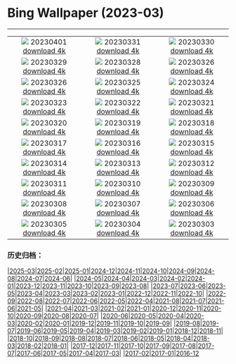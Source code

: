 # Bing Wallpaper (2023-03)
**************
| | | |
| :----: | :----: | :----: |
| ![](https://www.bing.com/th?id=OHR.TowerBridge_EN-GB5189458174_1920x1080.jpg) 20230401 [download 4k](https://www.bing.com/th?id=OHR.TowerBridge_EN-GB5189458174_UHD.jpg) | ![](https://www.bing.com/th?id=OHR.SteyrRiver_EN-GB6776891369_1920x1080.jpg) 20230331 [download 4k](https://www.bing.com/th?id=OHR.SteyrRiver_EN-GB6776891369_UHD.jpg) | ![](https://www.bing.com/th?id=OHR.PeacockFeathers_EN-GB6671969010_1920x1080.jpg) 20230330 [download 4k](https://www.bing.com/th?id=OHR.PeacockFeathers_EN-GB6671969010_UHD.jpg) |
| ![](https://www.bing.com/th?id=OHR.NuzzleManatee_EN-GB5538875344_1920x1080.jpg) 20230329 [download 4k](https://www.bing.com/th?id=OHR.NuzzleManatee_EN-GB5538875344_UHD.jpg) | ![](https://www.bing.com/th?id=OHR.MWDolomites_EN-GB6455895512_1920x1080.jpg) 20230328 [download 4k](https://www.bing.com/th?id=OHR.MWDolomites_EN-GB6455895512_UHD.jpg) | ![](https://www.bing.com/th?id=OHR.WildAnza_EN-GB6484773362_1920x1080.jpg) 20230326 [download 4k](https://www.bing.com/th?id=OHR.WildAnza_EN-GB6484773362_UHD.jpg) |
| ![](https://www.bing.com/th?id=OHR.CecilBrewerStaircase_EN-GB6123513321_1920x1080.jpg) 20230326 [download 4k](https://www.bing.com/th?id=OHR.CecilBrewerStaircase_EN-GB6123513321_UHD.jpg) | ![](https://www.bing.com/th?id=OHR.WildGarlic_EN-GB8039399576_1920x1080.jpg) 20230325 [download 4k](https://www.bing.com/th?id=OHR.WildGarlic_EN-GB8039399576_UHD.jpg) | ![](https://www.bing.com/th?id=OHR.CloudsPatagonia_EN-GB0640976681_1920x1080.jpg) 20230324 [download 4k](https://www.bing.com/th?id=OHR.CloudsPatagonia_EN-GB0640976681_UHD.jpg) |
| ![](https://www.bing.com/th?id=OHR.LakePowellAerial_EN-GB7758078014_1920x1080.jpg) 20230323 [download 4k](https://www.bing.com/th?id=OHR.LakePowellAerial_EN-GB7758078014_UHD.jpg) | ![](https://www.bing.com/th?id=OHR.ColourDay_EN-GB7705116028_1920x1080.jpg) 20230322 [download 4k](https://www.bing.com/th?id=OHR.ColourDay_EN-GB7705116028_UHD.jpg) | ![](https://www.bing.com/th?id=OHR.PurpleCrocus_EN-GB7656010820_1920x1080.jpg) 20230321 [download 4k](https://www.bing.com/th?id=OHR.PurpleCrocus_EN-GB7656010820_UHD.jpg) |
| ![](https://www.bing.com/th?id=OHR.LondonWestminster_EN-GB1065618141_1920x1080.jpg) 20230320 [download 4k](https://www.bing.com/th?id=OHR.LondonWestminster_EN-GB1065618141_UHD.jpg) | ![](https://www.bing.com/th?id=OHR.MarsTars_EN-GB7535668120_1920x1080.jpg) 20230319 [download 4k](https://www.bing.com/th?id=OHR.MarsTars_EN-GB7535668120_UHD.jpg) | ![](https://www.bing.com/th?id=OHR.BallyvooneyCove_EN-GB7487473254_1920x1080.jpg) 20230318 [download 4k](https://www.bing.com/th?id=OHR.BallyvooneyCove_EN-GB7487473254_UHD.jpg) |
| ![](https://www.bing.com/th?id=OHR.ChengduPanda_EN-GB7439141889_1920x1080.jpg) 20230317 [download 4k](https://www.bing.com/th?id=OHR.ChengduPanda_EN-GB7439141889_UHD.jpg) | ![](https://www.bing.com/th?id=OHR.AgueroSpain_EN-GB7390476214_1920x1080.jpg) 20230316 [download 4k](https://www.bing.com/th?id=OHR.AgueroSpain_EN-GB7390476214_UHD.jpg) | ![](https://www.bing.com/th?id=OHR.CyprusMaze_EN-GB7326379930_1920x1080.jpg) 20230315 [download 4k](https://www.bing.com/th?id=OHR.CyprusMaze_EN-GB7326379930_UHD.jpg) |
| ![](https://www.bing.com/th?id=OHR.LionessesNap_EN-GB7272974366_1920x1080.jpg) 20230314 [download 4k](https://www.bing.com/th?id=OHR.LionessesNap_EN-GB7272974366_UHD.jpg) | ![](https://www.bing.com/th?id=OHR.TheaterRomania_EN-GB7225416685_1920x1080.jpg) 20230313 [download 4k](https://www.bing.com/th?id=OHR.TheaterRomania_EN-GB7225416685_UHD.jpg) | ![](https://www.bing.com/th?id=OHR.LongWharf_EN-GB7154922622_1920x1080.jpg) 20230312 [download 4k](https://www.bing.com/th?id=OHR.LongWharf_EN-GB7154922622_UHD.jpg) |
| ![](https://www.bing.com/th?id=OHR.EdaleValley_EN-GB7097104198_1920x1080.jpg) 20230311 [download 4k](https://www.bing.com/th?id=OHR.EdaleValley_EN-GB7097104198_UHD.jpg) | ![](https://www.bing.com/th?id=OHR.WaimeaRainbow_EN-GB1485756970_1920x1080.jpg) 20230310 [download 4k](https://www.bing.com/th?id=OHR.WaimeaRainbow_EN-GB1485756970_UHD.jpg) | ![](https://www.bing.com/th?id=OHR.IntlWomensDayChange_EN-GB0996253952_1920x1080.jpg) 20230309 [download 4k](https://www.bing.com/th?id=OHR.IntlWomensDayChange_EN-GB0996253952_UHD.jpg) |
| ![](https://www.bing.com/th?id=OHR.YuanyangChina_EN-GB0747029532_1920x1080.jpg) 20230308 [download 4k](https://www.bing.com/th?id=OHR.YuanyangChina_EN-GB0747029532_UHD.jpg) | ![](https://www.bing.com/th?id=OHR.IcelandHorses_EN-GB0471273367_1920x1080.jpg) 20230307 [download 4k](https://www.bing.com/th?id=OHR.IcelandHorses_EN-GB0471273367_UHD.jpg) | ![](https://www.bing.com/th?id=OHR.TokyoMoat_EN-GB5562733904_1920x1080.jpg) 20230306 [download 4k](https://www.bing.com/th?id=OHR.TokyoMoat_EN-GB5562733904_UHD.jpg) |
| ![](https://www.bing.com/th?id=OHR.PicoVolcano_EN-GB9536177361_1920x1080.jpg) 20230305 [download 4k](https://www.bing.com/th?id=OHR.PicoVolcano_EN-GB9536177361_UHD.jpg) | ![](https://www.bing.com/th?id=OHR.OrcaNorway_EN-GB4461160201_1920x1080.jpg) 20230304 [download 4k](https://www.bing.com/th?id=OHR.OrcaNorway_EN-GB4461160201_UHD.jpg) | ![](https://www.bing.com/th?id=OHR.WorldBookDay_EN-GB4290155371_1920x1080.jpg) 20230303 [download 4k](https://www.bing.com/th?id=OHR.WorldBookDay_EN-GB4290155371_UHD.jpg) |

### 历史归档：

|[2025-03](/../2025-03/2025-03.md)|[2025-02](/../2025-02/2025-02.md)|[2025-01](/../2025-01/2025-01.md)|[2024-12](/../2024-12/2024-12.md)|[2024-11](/../2024-11/2024-11.md)|[2024-10](/../2024-10/2024-10.md)|[2024-09](/../2024-09/2024-09.md)|[2024-08](/../2024-08/2024-08.md)|[2024-07](/../2024-07/2024-07.md)|[2024-06](/../2024-06/2024-06.md)|
|[2024-05](/../2024-05/2024-05.md)|[2024-04](/../2024-04/2024-04.md)|[2024-03](/../2024-03/2024-03.md)|[2024-02](/../2024-02/2024-02.md)|[2024-01](/../2024-01/2024-01.md)|[2023-12](/../2023-12/2023-12.md)|[2023-11](/../2023-11/2023-11.md)|[2023-10](/../2023-10/2023-10.md)|[2023-09](/../2023-09/2023-09.md)|[2023-08](/../2023-08/2023-08.md)|
|[2023-07](/../2023-07/2023-07.md)|[2023-06](/../2023-06/2023-06.md)|[2023-05](/../2023-05/2023-05.md)|[2023-04](/../2023-04/2023-04.md)|[2023-03](/2023-03.md)|[2023-02](/../2023-02/2023-02.md)|[2023-01](/../2023-01/2023-01.md)|[2022-12](/../2022-12/2022-12.md)|[2022-11](/../2022-11/2022-11.md)|[2022-10](/../2022-10/2022-10.md)|
|[2022-09](/../2022-09/2022-09.md)|[2022-08](/../2022-08/2022-08.md)|[2022-07](/../2022-07/2022-07.md)|[2022-06](/../2022-06/2022-06.md)|[2022-05](/../2022-05/2022-05.md)|[2022-04](/../2022-04/2022-04.md)|[2021-08](/../2021-08/2021-08.md)|[2021-07](/../2021-07/2021-07.md)|[2021-06](/../2021-06/2021-06.md)|[2021-05](/../2021-05/2021-05.md)|
|[2021-04](/../2021-04/2021-04.md)|[2021-03](/../2021-03/2021-03.md)|[2021-02](/../2021-02/2021-02.md)|[2021-01](/../2021-01/2021-01.md)|[2020-12](/../2020-12/2020-12.md)|[2020-11](/../2020-11/2020-11.md)|[2020-10](/../2020-10/2020-10.md)|[2020-09](/../2020-09/2020-09.md)|[2020-08](/../2020-08/2020-08.md)|[2020-07](/../2020-07/2020-07.md)|
|[2020-06](/../2020-06/2020-06.md)|[2020-05](/../2020-05/2020-05.md)|[2020-04](/../2020-04/2020-04.md)|[2020-03](/../2020-03/2020-03.md)|[2020-02](/../2020-02/2020-02.md)|[2020-01](/../2020-01/2020-01.md)|[2019-12](/../2019-12/2019-12.md)|[2019-11](/../2019-11/2019-11.md)|[2019-10](/../2019-10/2019-10.md)|[2019-09](/../2019-09/2019-09.md)|
|[2019-08](/../2019-08/2019-08.md)|[2019-07](/../2019-07/2019-07.md)|[2019-06](/../2019-06/2019-06.md)|[2019-05](/../2019-05/2019-05.md)|[2019-04](/../2019-04/2019-04.md)|[2019-03](/../2019-03/2019-03.md)|[2019-02](/../2019-02/2019-02.md)|[2019-01](/../2019-01/2019-01.md)|[2018-12](/../2018-12/2018-12.md)|[2018-11](/../2018-11/2018-11.md)|
|[2018-10](/../2018-10/2018-10.md)|[2018-09](/../2018-09/2018-09.md)|[2018-08](/../2018-08/2018-08.md)|[2018-07](/../2018-07/2018-07.md)|[2018-06](/../2018-06/2018-06.md)|[2018-05](/../2018-05/2018-05.md)|[2018-04](/../2018-04/2018-04.md)|[2018-03](/../2018-03/2018-03.md)|[2018-02](/../2018-02/2018-02.md)|[2018-01](/../2018-01/2018-01.md)|
|[2017-12](/../2017-12/2017-12.md)|[2017-11](/../2017-11/2017-11.md)|[2017-10](/../2017-10/2017-10.md)|[2017-09](/../2017-09/2017-09.md)|[2017-08](/../2017-08/2017-08.md)|[2017-07](/../2017-07/2017-07.md)|[2017-06](/../2017-06/2017-06.md)|[2017-05](/../2017-05/2017-05.md)|[2017-04](/../2017-04/2017-04.md)|[2017-03](/../2017-03/2017-03.md)|
|[2017-02](/../2017-02/2017-02.md)|[2017-01](/../2017-01/2017-01.md)|[2016-12](/../2016-12/2016-12.md)